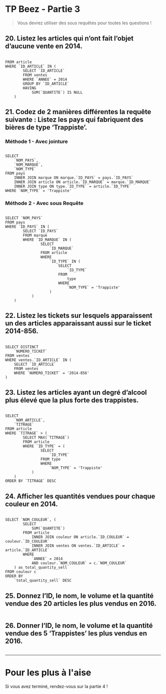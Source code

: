 # TP Beez - Partie 3

> Vous devrez utiliser des sous requêtes pour toutes les questions !

## 20. Listez les articles qui n’ont fait l’objet d’aucune vente en 2014.

```mysql

FROM article
WHERE `ID_ARTICLE` IN (
        SELECT `ID_ARTICLE`
        FROM ventes
        WHERE `ANNEE` = 2014
        GROUP BY `ID_ARTICLE`
        HAVING
            SUM(`QUANTITE`) IS NULL
    )

```

## 21. Codez de 2 manières différentes la requête suivante : Listez les pays qui fabriquent des bières de type ‘Trappiste’.

### Méthode 1 - Avec jointure

```mysql

SELECT
    `NOM_PAYS`,
    `NOM_MARQUE`,
    `NOM_TYPE`
FROM pays
    INNER JOIN marque ON marque.`ID_PAYS` = pays.`ID_PAYS`
    INNER JOIN article ON article.`ID_MARQUE` = marque.`ID_MARQUE`
    INNER JOIN type ON type.`ID_TYPE` = article.`ID_TYPE`
WHERE `NOM_TYPE` = 'Trappiste'

```

### Méthode 2 - Avec sous Requête

```mysql

SELECT `NOM_PAYS`
FROM pays
WHERE `ID_PAYS` IN (
        SELECT `ID_PAYS`
        FROM marque
        WHERE `ID_MARQUE` IN (
                SELECT
                    `ID_MARQUE`
                FROM article
                WHERE
                    `ID_TYPE` IN (
                        SELECT
                            `ID_TYPE`
                        FROM
                            type
                        WHERE
                            `NOM_TYPE` = 'Trappiste'
                    )
            )
    )

```

## 22. Listez les tickets sur lesquels apparaissent un des articles apparaissant aussi sur le ticket 2014-856.

```mysql

SELECT DISTINCT
    `NUMERO_TICKET`
FROM ventes
WHERE ventes.`ID_ARTICLE` IN (
    SELECT `ID_ARTICLE`
    FROM ventes
    WHERE `NUMERO_TICKET` = '2014-856'
)

```

## 23. Listez les articles ayant un degré d’alcool plus élevé que la plus forte des trappistes.

```mysql

SELECT
    `NOM_ARTICLE`,
    `TITRAGE`
FROM article
WHERE `TITRAGE` > (
        SELECT MAX(`TITRAGE`)
        FROM article
        WHERE `ID_TYPE` = (
                SELECT
                    `ID_TYPE`
                FROM type
                WHERE
                    `NOM_TYPE` = 'Trappiste'
            )
    )
ORDER BY `TITRAGE` DESC

```

## 24. Afficher les quantités vendues pour chaque couleur en 2014.

```mysql

SELECT `NOM_COULEUR`, (
        SELECT
            SUM(`QUANTITE`)
        FROM article
            INNER JOIN couleur ON article.`ID_COULEUR` = couleur.`ID_COULEUR`
            INNER JOIN ventes ON ventes.`ID_ARTICLE` = article.`ID_ARTICLE`
        WHERE
            `ANNEE` = 2014
            AND couleur.`NOM_COULEUR` = c.`NOM_COULEUR`
    ) as total_quantity_sell
FROM couleur c
ORDER BY
    `total_quantity_sell` DESC

```

## 25. Donnez l’ID, le nom, le volume et la quantité vendue des 20 articles les plus vendus en 2016.

```mysql

```

## 26. Donner l’ID, le nom, le volume et la quantité vendue des 5 ‘Trappistes’ les plus vendus en 2016.

```mysql

```

----

# Pour les plus à l'aise

Si vous avez terminé, rendez-vous sur la partie 4 !


